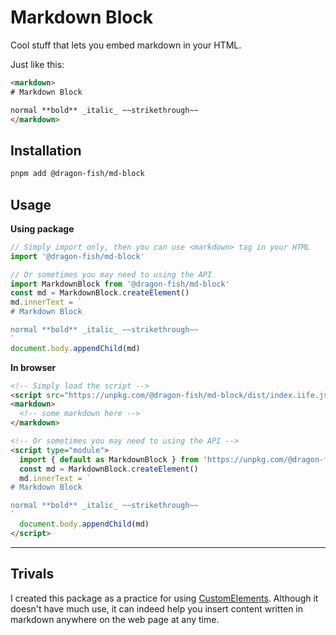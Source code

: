 # Markdown Block

Cool stuff that lets you embed markdown in your HTML.

Just like this:

<!-- prettier-ignore-start -->
```html
<markdown>
# Markdown Block

normal **bold** _italic_ ~~strikethrough~~
</markdown>
```
<!-- prettier-ignore-end -->

## Installation

```sh
pnpm add @dragon-fish/md-block
```

## Usage

**Using package**

```ts
// Simply import only, then you can use <markdown> tag in your HTML
import '@dragon-fish/md-block'

// Or sometimes you may need to using the API
import MarkdownBlock from '@dragon-fish/md-block'
const md = MarkdownBlock.createElement()
md.innerText = `
# Markdown Block

normal **bold** _italic_ ~~strikethrough~~
`
document.body.appendChild(md)
```

**In browser**

```html
<!-- Simply load the script -->
<script src="https://unpkg.com/@dragon-fish/md-block/dist/index.iife.js"></script>
<markdown>
  <!-- some markdown here -->
</markdown>

<!-- Or sometimes you may need to using the API -->
<script type="module">
  import { default as MarkdownBlock } from 'https://unpkg.com/@dragon-fish/md-block/dist/index.mjs?module'
  const md = MarkdownBlock.createElement()
  md.innerText = `
# Markdown Block

normal **bold** _italic_ ~~strikethrough~~
`
  document.body.appendChild(md)
</script>
```

---

## Trivals

I created this package as a practice for using [CustomElements](https://developer.mozilla.org/en-US/docs/Web/Web_Components/Using_custom_elements). Although it doesn't have much use, it can indeed help you insert content written in markdown anywhere on the web page at any time.
